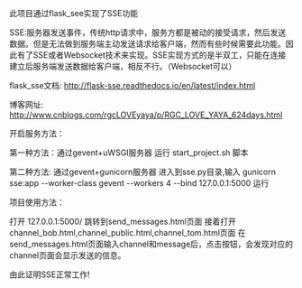 此项目通过flask_see实现了SSE功能

SSE:服务器发送事件，传统http请求中，服务方都是被动的接受请求，然后发送数据。但是无法做到服务端主动发送请求给客户端，然而有些时候需要此功能。因此有了SSE或者Websocket技术来实现。SSE实现方式的是半双工，只能在连接建立后服务端发送数据给客户端，相反不行。（Websocket可以）

flask_sse文档: http://flask-sse.readthedocs.io/en/latest/index.html

博客网址: http://www.cnblogs.com/rgcLOVEyaya/p/RGC_LOVE_YAYA_624days.html

开启服务方法：

  第一种方法：通过gevent+uWSGI服务器
            运行 start_project.sh 脚本

  第二种方法: 通过gevent+gunicorn服务器
             进入到sse.py目录,输入  gunicorn sse:app --worker-class gevent --workers 4 --bind 127.0.0.1:5000  运行

项目使用方法：

打开 127.0.0.1:5000/ 跳转到send_messages.html页面
接着打开 channel_bob.html,channel_public.html,channel_tom.html页面
在send_messages.html页面输入channel和message后，点击按钮，会发现对应的channel页面会显示发送的信息。

由此证明SSE正常工作!
